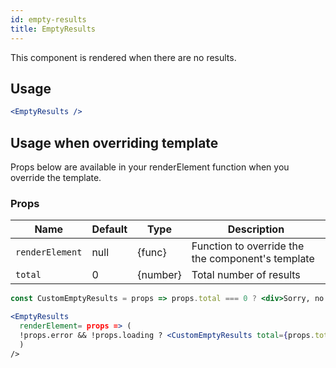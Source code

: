 ```yaml
---
id: empty-results
title: EmptyResults
---
```

This component is rendered when there are no results.

## Usage

```jsx
<EmptyResults />
```

## Usage when overriding template

Props below are available in your renderElement function when you override the template.

### Props

| Name              | Default       | Type      | Description             |
| ------------------|---------------| ----------|-------------------------|
| ``renderElement`` | null          | {func}    | Function to override the the component's template |
| ``total``         | 0             | {number}  | Total number of results |

```jsx
const CustomEmptyResults = props => props.total === 0 ? <div>Sorry, no results!</div> : null;

<EmptyResults
  renderElement= props => (
  !props.error && !props.loading ? <CustomEmptyResults total={props.total}/> : null
  )
/>
```
